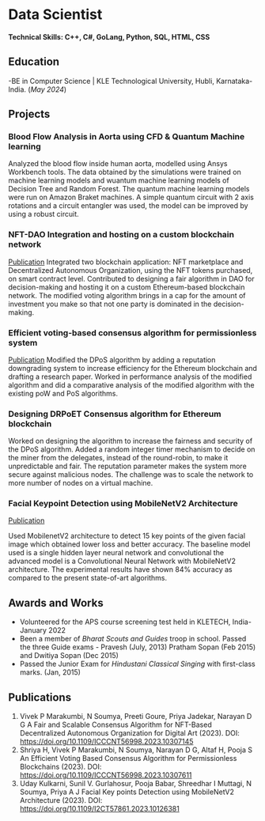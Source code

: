 # Data Scientist

#### Technical Skills: C++, C#, GoLang, Python, SQL, HTML, CSS

## Education
-BE in Computer Science | KLE Technological University, Hubli, Karnataka-India. (_May 2024_)								       		

## Projects
### Blood Flow Analysis in Aorta using CFD & Quantum Machine learning
Analyzed the blood flow inside human aorta, modelled using Ansys Workbench tools. The data obtained by the simulations were trained on machine learning models and wuantum machine learning models of Decision Tree and Random Forest. The quantum machine learning models were run on Amazon Braket machines. A simple quantum circuit with 2 axis rotations and a circuit entangler was used, the model can be improved by using a robust circuit.

### NFT-DAO Integration and hosting on a custom blockchain network
[Publication]([https://ieeexplore.ieee.org/document/10307145])
Integrated two blockchain application: NFT marketplace and Decentralized Autonomous Organization, using the NFT tokens purchased, on smart contract level. Contributed to designing a fair algorithm in DAO for decision-making and hosting it on a custom Ethereum-based blockchain network. The modified voting algorithm brings in a cap for the amount of investment you make so that not one party is dominated in the decision-making.

### Efficient voting-based consensus algorithm for permissionless system
[Publication]([https://ieeexplore.ieee.org/document/10307611])
Modified the DPoS algorithm by adding a reputation downgrading system to increase efficiency for the Ethereum blockchain and drafting a research paper. Worked in performance analysis of the modified algorithm and did a comparative analysis of the modified algorithm with the existing poW and PoS algorithms.

### Designing DRPoET Consensus algorithm for Ethereum blockchain
Worked on designing the algorithm to increase the fairness and security of the DPoS algorithm. Added a random integer timer mechanism to decide on the miner from the delegates, instead of the round-robin, to make it unpredictable and fair. The reputation parameter makes the system more secure against malicious nodes. The challenge was to scale the network to more number of nodes on a virtual machine.
      
### Facial Keypoint Detection using MobileNetV2 Architecture
[Publication]([https://ieeexplore.ieee.org/document/10126381])

Used MobilenetV2 architecture to detect 15 key points of the given facial image which obtained lower loss and better accuracy. The baseline model used is a single hidden layer neural network and convolutional the advanced model is a Convolutional Neural Network with MobileNetV2 architecture. The experimental results have shown 84% accuracy as compared to the present state-of-art algorithms.


## Awards and Works
- Volunteered for the APS course screening test held in KLETECH, India- January 2022
- Been a member of *Bharat Scouts and Guides* troop in school. Passed the three Guide exams - Pravesh (July, 2013) Pratham Sopan (Feb 2015) and Dwitiya Sopan (Dec 2015)
- Passed the Junior Exam for *Hindustani Classical Singing* with first-class marks. (Jan, 2015)
  

## Publications
1. Vivek P Marakumbi, N Soumya, Preeti Goure, Priya Jadekar, Narayan D G A Fair and Scalable Consensus Algorithm for NFT-Based Decentralized Autonomous Organization for Digital Art (2023). DOI: https://doi.org/10.1109/ICCCNT56998.2023.10307145
2. Shriya H, Vivek P Marakumbi, N Soumya, Narayan D G, Altaf H, Pooja S An Efficient Voting Based Consensus Algorithm for Permissionless Blockchains (2023). DOI: https://doi.org/10.1109/ICCCNT56998.2023.10307611
3. Uday Kulkarni, Sunil V. Gurlahosur, Pooja Babar, Shreedhar I Muttagi, N Soumya, Priya A J Facial Key points Detection using MobileNetV2 Architecture (2023). DOI: https://doi.org/10.1109/I2CT57861.2023.10126381

